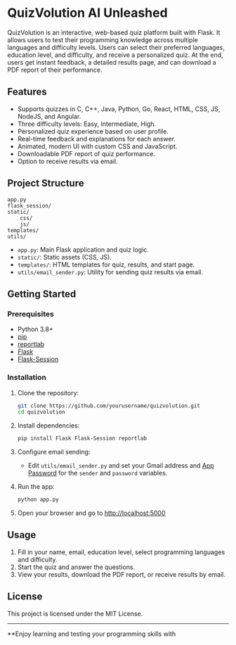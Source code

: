 # QuizVolution AI Unleashed

QuizVolution is an interactive, web-based quiz platform built with Flask. It allows users to test their programming knowledge across multiple languages and difficulty levels. Users can select their preferred languages, education level, and difficulty, and receive a personalized quiz. At the end, users get instant feedback, a detailed results page, and can download a PDF report of their performance.

## Features

- Supports quizzes in C, C++, Java, Python, Go, React, HTML, CSS, JS, NodeJS, and Angular.
- Three difficulty levels: Easy, Intermediate, High.
- Personalized quiz experience based on user profile.
- Real-time feedback and explanations for each answer.
- Animated, modern UI with custom CSS and JavaScript.
- Downloadable PDF report of quiz performance.
- Option to receive results via email.

## Project Structure

```
app.py
flask_session/
static/
    css/
    js/
templates/
utils/
```

- `app.py`: Main Flask application and quiz logic.
- `static/`: Static assets (CSS, JS).
- `templates/`: HTML templates for quiz, results, and start page.
- `utils/email_sender.py`: Utility for sending quiz results via email.

## Getting Started

### Prerequisites

- Python 3.8+
- [pip](https://pip.pypa.io/en/stable/)
- [reportlab](https://pypi.org/project/reportlab/)
- [Flask](https://pypi.org/project/Flask/)
- [Flask-Session](https://pypi.org/project/Flask-Session/)

### Installation

1. Clone the repository:

    ```sh
    git clone https://github.com/yourusername/quizvolution.git
    cd quizvolution
    ```

2. Install dependencies:

    ```sh
    pip install Flask Flask-Session reportlab
    ```

3. Configure email sending:

    - Edit `utils/email_sender.py` and set your Gmail address and [App Password](https://support.google.com/accounts/answer/185833?hl=en) for the `sender` and `password` variables.

4. Run the app:

    ```sh
    python app.py
    ```

5. Open your browser and go to [http://localhost:5000](http://localhost:5000)

## Usage

1. Fill in your name, email, education level, select programming languages and difficulty.
2. Start the quiz and answer the questions.
3. View your results, download the PDF report, or receive results by email.

## License

This project is licensed under the MIT License.

---

**Enjoy learning and testing your programming skills with
